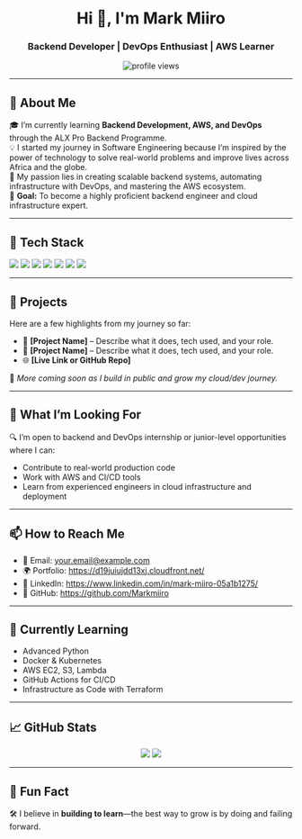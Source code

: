 <h1 align="center">Hi 👋, I'm Mark Miiro</h1>
<h3 align="center">Backend Developer | DevOps Enthusiast | AWS Learner</h3>

<p align="center">
  <img src="https://komarev.com/ghpvc/?username=your-username&label=Profile%20views&color=0e75b6&style=flat" alt="profile views" />
</p>

---

## 🚀 About Me

🎓 I’m currently learning **Backend Development, AWS, and DevOps** through the ALX Pro Backend Programme.  
💡 I started my journey in Software Engineering because I’m inspired by the power of technology to solve real-world problems and improve lives across Africa and the globe.  
🌱 My passion lies in creating scalable backend systems, automating infrastructure with DevOps, and mastering the AWS ecosystem.  
🎯 **Goal:** To become a highly proficient backend engineer and cloud infrastructure expert.  

---

## 🧰 Tech Stack

<p>
  <img src="https://img.shields.io/badge/Python-3776AB?style=for-the-badge&logo=python&logoColor=white" />
  <img src="https://img.shields.io/badge/PostgreSQL-4169E1?style=for-the-badge&logo=postgresql&logoColor=white" />
  <img src="https://img.shields.io/badge/Docker-2496ED?style=for-the-badge&logo=docker&logoColor=white" />
  <img src="https://img.shields.io/badge/Linux-FCC624?style=for-the-badge&logo=linux&logoColor=black" />
  <img src="https://img.shields.io/badge/AWS-232F3E?style=for-the-badge&logo=amazon-aws&logoColor=white" />
  <img src="https://img.shields.io/badge/Nginx-009639?style=for-the-badge&logo=nginx&logoColor=white" />
  <img src="https://img.shields.io/badge/Bash-4EAA25?style=for-the-badge&logo=gnu-bash&logoColor=white" />
</p>

---

## 📂 Projects

Here are a few highlights from my journey so far:

- 🔧 **[Project Name]** – Describe what it does, tech used, and your role.
- 🚀 **[Project Name]** – Describe what it does, tech used, and your role.
- 🌐 **[Live Link or GitHub Repo]**

📌 *More coming soon as I build in public and grow my cloud/dev journey.*

---

## 💼 What I’m Looking For

🔍 I’m open to backend and DevOps internship or junior-level opportunities where I can:

- Contribute to real-world production code
- Work with AWS and CI/CD tools
- Learn from experienced engineers in cloud infrastructure and deployment

---

## 📫 How to Reach Me

- 📧 Email: your.email@example.com  
- 🌍 Portfolio: https://d19juiujdd13xj.cloudfront.net/  
- 💼 LinkedIn: https://www.linkedin.com/in/mark-miiro-05a1b1275/ 
- 🐙 GitHub: https://github.com/Markmiiro

---

## 🧠 Currently Learning

- Advanced Python
- Docker & Kubernetes
- AWS EC2, S3, Lambda
- GitHub Actions for CI/CD
- Infrastructure as Code with Terraform

---

## 📈 GitHub Stats

<p align="center">
  <img src="https://github-readme-stats.vercel.app/api?username=your-username&show_icons=true&theme=tokyonight" />
  <img src="https://github-readme-stats.vercel.app/api/top-langs/?username=your-username&layout=compact&theme=tokyonight" />
</p>

---

## 🧩 Fun Fact

🛠 I believe in **building to learn**—the best way to grow is by doing and failing forward.

